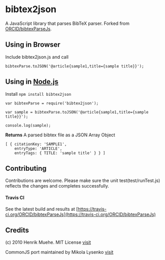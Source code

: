 bibtex2json
=============
A JavaScript library that parses BibTeX parser. Forked from 
[ORCID/bibtexParseJs](https://github.com/ORCID/bibtexParseJs).


## Using in Browser
Include bibtex2json.js and call 

```
bibtexParse.toJSON('@article{sample1,title={sample title}}');
```

## Using in [Node.js](http://nodejs.org/)
Install     ```npm install bibtex2json```

```
var bibtexParse = require('bibtex2json');

var sample = bibtexParse.toJSON('@article{sample1,title={sample title}}');

console.log(sample);
``` 

**Returns** A parsed bibtex file as a JSON Array Object

```
[ { citationKey: 'SAMPLE1',
    entryType: 'ARTICLE',
    entryTags: { TITLE: 'sample title' } } ]
```

## Contributing
   Contributions are welcome. Please make sure the unit test(test/runTest.js) reflects the
   changes and completes successfully. 

#### Travis CI
See the latest build and results at [https://travis-ci.org/ORCID/bibtexParseJs](https://travis-ci.org/ORCID/bibtexParseJs)

## Credits
(c) 2010 Henrik Muehe.  MIT License 
[visit](https://code.google.com/p/bibtex-js/)


CommonJS port maintained by Mikola Lysenko 
[visit](https://github.com/mikolalysenko/bibtex-parser)

